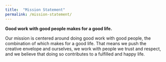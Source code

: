 ```yaml
---
title:  "Mission Statement"
permalink: /mission-statement/
---
```


**Good work with good people makes for a good life.**

Our mission is centered around doing good work with good people, the combination of which makes for a good life. That means we push the creative envelope and ourselves, we work with people we trust and respect, and we believe that doing so contributes to a fulfilled and happy life.